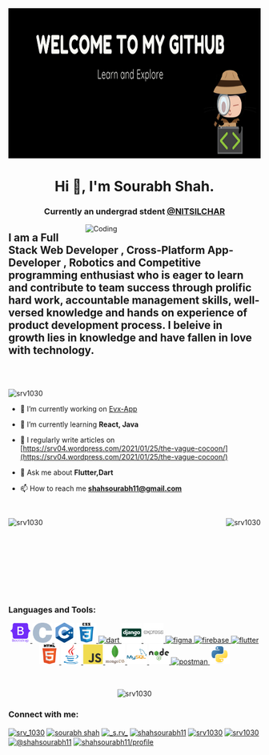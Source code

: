 
<img align="center" alt="Coding" height="300" width="1600" src="https://github.com/SRV1030/SRV1030/blob/main/hub%20(5).png">

<h1 align="center">Hi 👋, I'm Sourabh Shah.</h1>
 <h3 align="center">Currently an undergrad stdent <a href="http://www.nits.ac.in/">@NITSILCHAR</a></h3>

<img align="right" alt="Coding" width="350" src="https://cdn.dribbble.com/users/2131993/screenshots/4948736/thoughtworks-gif_dribbble.gif">

<h2>I am a Full Stack Web Developer , Cross-Platform App-Developer , Robotics and Competitive programming enthusiast who is eager to learn and contribute to team success through prolific hard work, accountable management skills, well-versed knowledge and hands on experience of product development process. I beleive in growth lies in knowledge and have fallen in love with technology.</h2>
<br>
<br>
<p align="left"> <img src="https://komarev.com/ghpvc/?username=srv1030&label=Profile%20views&color=0e75b6&style=flat" alt="srv1030" /> </p>


- 🔭 I’m currently working on [Evx-App](https://github.com/SRV1030/evx-App)

- 🌱 I’m currently learning **React, Java**

- 📝 I regularly write articles on [https://srv04.wordpress.com/2021/01/25/the-vague-cocoon/](https://srv04.wordpress.com/2021/01/25/the-vague-cocoon/)

- 💬 Ask me about **Flutter,Dart**

- 📫 How to reach me **shahsourabh11@gmail.com**

<br>
<p><img align="left" src="https://github-readme-stats.vercel.app/api/top-langs?username=srv1030&show_icons=true&locale=en&layout=compact" alt="srv1030" /></p>

<p>&nbsp;<img align="right" src="https://github-readme-stats.vercel.app/api?username=srv1030&show_icons=true&locale=en" alt="srv1030" /></p>
<br> <br><br> <br><br> <br>
<br>
<h3 align="left">Languages and Tools:</h3>
<p align="center"> <a href="https://getbootstrap.com" target="_blank"> <img src="https://raw.githubusercontent.com/devicons/devicon/master/icons/bootstrap/bootstrap-plain-wordmark.svg" alt="bootstrap" width="40" height="40"/> </a> <a href="https://www.cprogramming.com/" target="_blank"> <img src="https://raw.githubusercontent.com/devicons/devicon/master/icons/c/c-original.svg" alt="c" width="40" height="40"/> </a> <a href="https://www.w3schools.com/cpp/" target="_blank"> <img src="https://raw.githubusercontent.com/devicons/devicon/master/icons/cplusplus/cplusplus-original.svg" alt="cplusplus" width="40" height="40"/> </a> <a href="https://www.w3schools.com/css/" target="_blank"> <img src="https://raw.githubusercontent.com/devicons/devicon/master/icons/css3/css3-original-wordmark.svg" alt="css3" width="40" height="40"/> </a> <a href="https://dart.dev" target="_blank"> <img src="https://www.vectorlogo.zone/logos/dartlang/dartlang-icon.svg" alt="dart" width="40" height="40"/> </a> <a href="https://www.djangoproject.com/" target="_blank"> <img src="https://raw.githubusercontent.com/devicons/devicon/master/icons/django/django-original.svg" alt="django" width="40" height="40"/> </a> <a href="https://expressjs.com" target="_blank"> <img src="https://raw.githubusercontent.com/devicons/devicon/master/icons/express/express-original-wordmark.svg" alt="express" width="40" height="40"/> </a> <a href="https://www.figma.com/" target="_blank"> <img src="https://www.vectorlogo.zone/logos/figma/figma-icon.svg" alt="figma" width="40" height="40"/> </a> <a href="https://firebase.google.com/" target="_blank"> <img src="https://www.vectorlogo.zone/logos/firebase/firebase-icon.svg" alt="firebase" width="40" height="40"/> </a> <a href="https://flutter.dev" target="_blank"> <img src="https://www.vectorlogo.zone/logos/flutterio/flutterio-icon.svg" alt="flutter" width="40" height="40"/> </a> <a href="https://www.w3.org/html/" target="_blank"> <img src="https://raw.githubusercontent.com/devicons/devicon/master/icons/html5/html5-original-wordmark.svg" alt="html5" width="40" height="40"/> </a> <a href="https://www.java.com" target="_blank"> <img src="https://raw.githubusercontent.com/devicons/devicon/master/icons/java/java-original.svg" alt="java" width="40" height="40"/> </a> <a href="https://developer.mozilla.org/en-US/docs/Web/JavaScript" target="_blank"> <img src="https://raw.githubusercontent.com/devicons/devicon/master/icons/javascript/javascript-original.svg" alt="javascript" width="40" height="40"/> </a> <a href="https://www.mongodb.com/" target="_blank"> <img src="https://raw.githubusercontent.com/devicons/devicon/master/icons/mongodb/mongodb-original-wordmark.svg" alt="mongodb" width="40" height="40"/> </a> <a href="https://www.mysql.com/" target="_blank"> <img src="https://raw.githubusercontent.com/devicons/devicon/master/icons/mysql/mysql-original-wordmark.svg" alt="mysql" width="40" height="40"/> </a> <a href="https://nodejs.org" target="_blank"> <img src="https://raw.githubusercontent.com/devicons/devicon/master/icons/nodejs/nodejs-original-wordmark.svg" alt="nodejs" width="40" height="40"/> </a> <a href="https://postman.com" target="_blank"> <img src="https://www.vectorlogo.zone/logos/getpostman/getpostman-icon.svg" alt="postman" width="40" height="40"/> </a> <a href="https://www.python.org" target="_blank"> <img src="https://raw.githubusercontent.com/devicons/devicon/master/icons/python/python-original.svg" alt="python" width="40" height="40"/> </a> </p>

<br>

<p align="center"><img align="center" src="https://github-readme-streak-stats.herokuapp.com/?user=srv1030&" alt="srv1030" /></p> 

<h3 align="left">Connect with me:</h3>
<p align="left">
<a href="https://twitter.com/srv_1030" target="blank"><img align="center" src="https://cdn.jsdelivr.net/npm/simple-icons@3.0.1/icons/twitter.svg" alt="srv_1030" height="30" width="40" /></a>
<a href="https://linkedin.com/in/sourabh shah" target="blank"><img align="center" src="https://cdn.jsdelivr.net/npm/simple-icons@3.0.1/icons/linkedin.svg" alt="sourabh shah" height="30" width="40" /></a>
<a href="https://instagram.com/_s.rv_" target="blank"><img align="center" src="https://cdn.jsdelivr.net/npm/simple-icons@3.0.1/icons/instagram.svg" alt="_s.rv_" height="30" width="40" /></a>
<a href="https://www.hackerrank.com/shahsourabh11" target="blank"><img align="center" src="https://cdn.jsdelivr.net/npm/simple-icons@3.0.1/icons/hackerrank.svg" alt="shahsourabh11" height="30" width="40" /></a>
<a href="https://codeforces.com/profile/srv1030" target="blank"><img align="center" src="https://cdn.jsdelivr.net/npm/simple-icons@3.0.1/icons/codeforces.svg" alt="srv1030" height="30" width="40" /></a>
<a href="https://www.leetcode.com/srv1030" target="blank"><img align="center" src="https://cdn.jsdelivr.net/npm/simple-icons@3.0.1/icons/leetcode.svg" alt="srv1030" height="30" width="40" /></a>
<a href="https://www.hackerearth.com/@shahsourabh11" target="blank"><img align="center" src="https://cdn.jsdelivr.net/npm/simple-icons@3.0.1/icons/hackerearth.svg" alt="@shahsourabh11" height="30" width="40" /></a>
<a href="https://auth.geeksforgeeks.org/user/shahsourabh11/profile" target="blank"><img align="center" src="https://cdn.jsdelivr.net/npm/simple-icons@3.0.1/icons/geeksforgeeks.svg" alt="shahsourabh11/profile" height="30" width="40" /></a>
</p>


<!--
**SRV1030/SRV1030** is a ✨ _special_ ✨ repository because its `README.md` (this file) appears on your GitHub profile.

Here are some ideas to get you started:

- 🔭 I’m currently working on ...
- 🌱 I’m currently learning ...
- 👯 I’m looking to collaborate on ...
- 🤔 I’m looking for help with ...
- 💬 Ask me about ...
- 📫 How to reach me: ...
- 😄 Pronouns: ...
- ⚡ Fun fact: ...
-->
